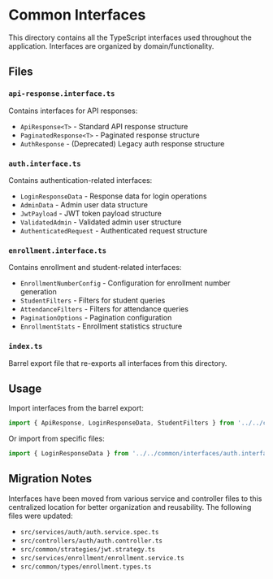 # Common Interfaces

This directory contains all the TypeScript interfaces used throughout the application. Interfaces are organized by domain/functionality.

## Files

### `api-response.interface.ts`
Contains interfaces for API responses:
- `ApiResponse<T>` - Standard API response structure
- `PaginatedResponse<T>` - Paginated response structure
- `AuthResponse` - (Deprecated) Legacy auth response structure

### `auth.interface.ts`
Contains authentication-related interfaces:
- `LoginResponseData` - Response data for login operations
- `AdminData` - Admin user data structure
- `JwtPayload` - JWT token payload structure
- `ValidatedAdmin` - Validated admin user structure
- `AuthenticatedRequest` - Authenticated request structure

### `enrollment.interface.ts`
Contains enrollment and student-related interfaces:
- `EnrollmentNumberConfig` - Configuration for enrollment number generation
- `StudentFilters` - Filters for student queries
- `AttendanceFilters` - Filters for attendance queries
- `PaginationOptions` - Pagination configuration
- `EnrollmentStats` - Enrollment statistics structure

### `index.ts`
Barrel export file that re-exports all interfaces from this directory.

## Usage

Import interfaces from the barrel export:
```typescript
import { ApiResponse, LoginResponseData, StudentFilters } from '../../common/interfaces';
```

Or import from specific files:
```typescript
import { LoginResponseData } from '../../common/interfaces/auth.interface';
```

## Migration Notes

Interfaces have been moved from various service and controller files to this centralized location for better organization and reusability. The following files were updated:
- `src/services/auth/auth.service.spec.ts`
- `src/controllers/auth/auth.controller.ts`
- `src/common/strategies/jwt.strategy.ts`
- `src/services/enrollment/enrollment.service.ts`
- `src/common/types/enrollment.types.ts`

